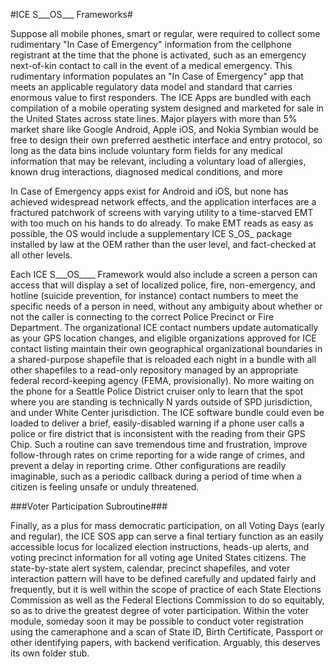 #ICE S___OS___ Frameworks#

Suppose all mobile phones, smart or regular, were required to collect some rudimentary "In Case of Emergency" information from the cellphone registrant at the time that the phone is activated, such as an emergency next-of-kin contact to call in the event of a medical emergency. This rudimentary information populates an "In Case of Emergency" app that meets an applicable regulatory data model and standard that carries enormous value to first responders. The ICE Apps are bundled with each compilation of a mobile operating system designed and marketed for sale in the United States across state lines. Major players with more than 5% market share like Google Android, Apple iOS, and Nokia Symbian would be free to design their own preferred aesthetic interface and entry protocol, so long as the data bins include voluntary form fields for any medical information that may be relevant, including a voluntary load of allergies, known drug interactions, diagnosed medical conditions, and more

In Case of Emergency apps exist for Android and iOS, but none has achieved widespread network effects, and the application interfaces are a fractured patchwork of screens with varying utility to a time-starved EMT with too much on his hands to do already. To make EMT reads as easy as possible, the OS would include a supplementary ICE S_OS_ package installed by law at the OEM rather than the user level, and fact-checked at all other levels.

Each ICE S___OS____ Framework would also include a screen a person can access that will display a set of localized police, fire, non-emergency, and hotline (suicide prevention, for instance) contact numbers to meet the specific needs of a person in need, without any ambiguity about whether or not the caller is connecting to the correct Police Precinct or Fire Department. The organizational ICE contact numbers update automatically as your GPS location changes, and eligible organizations approved for ICE contact listing maintain their own geographical organizational boundaries in a shared-purpose shapefile that is reloaded each night in a bundle with all other shapefiles to a read-only repository managed by an appropriate federal record-keeping agency (FEMA, provisionally). No more waiting on the phone for a Seattle Police District cruiser only to learn that the spot where you are standing is technically N yards outside of SPD jurisdiction, and under White Center jurisdiction. The ICE software bundle could even be loaded to deliver a brief, easily-disabled warning if a phone user calls a police or fire district that is inconsistent with the reading from their GPS Chip. Such a routine can save tremendous time and frustration, improve follow-through rates on crime reporting for a wide range of crimes, and prevent a delay in reporting crime. Other configurations are readily imaginable, such as a periodic callback during a period of time when a citizen is feeling unsafe or unduly threatened.

###Voter Participation Subroutine###

Finally, as a plus for mass democratic participation, on all Voting Days (early and regular), the ICE SOS app can serve a final tertiary function as an easily accessible locus for localized election instructions, heads-up alerts, and voting precinct information for all voting age United States citizens. The state-by-state alert system, calendar, precinct shapefiles, and voter interaction pattern will have to be defined carefully and updated fairly and frequently, but it is well within the scope of practice of each State Elections Commission as well as the Federal Elections Commission to do so equitably, so as to drive the greatest degree of voter participation. Within the voter module, someday soon it may be possible to conduct voter registration using the cameraphone and a scan of State ID, Birth Certificate, Passport or other identifying papers, with backend verification. Arguably, this deserves its own folder stub.
